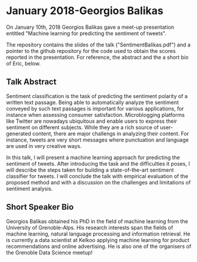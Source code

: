# January 2018-Georgios Balikas


On January 10th, 2018 Georgios Balikas gave a meet-up presentation entitled "Machine learning for predicting the sentiment of tweets".

The repository contains the slides of the talk ("SentimentBalikas.pdf") and a pointer to the github repository for the code used to obtain the scores reported in the presentation. For reference, the abstract and the a short bio of Eric, below.

## Talk Abstract

Sentiment classification is the task of predicting the sentiment polarity of a written text passage.
Being able to automatically analyze the sentiment conveyed by such text passages
is important for various applications, for instance when assessing consumer satisfaction. Microblogging platforms like Twitter are nowadays ubiquitous and enable users to express their sentiment
on different subjects. While they are a rich source of user-generated content,
there are major challengs in analyzing their content. For instance, tweets are
very short messages where punctuation and language are used in very creative ways.

In this talk, I will present a machine learning approach for predicting the sentiment of tweets. After introducing the task and the
difficulties it poses, I will describe the steps taken for building a state-of-the-art sentiment classifier for tweets.
I will conclude the talk with empirical evaluation of the proposed method and with a discussion on the challenges and limitations of sentiment analysis.

## Short Speaker Bio

Georgios Balikas obtained his PhD in the field of machine learning from the University of Grenoble-Alps. His research interests span the fields of machine learning, natural language processing and information retrieval. He is currently a data scientist at Kelkoo applying machine learning for product recommendations and online advertising. He is also one of the organisers of the Grenoble Data Science meetup!

